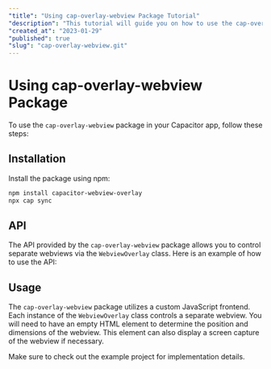 ```yaml
---
"title": "Using cap-overlay-webview Package Tutorial"
"description": "This tutorial will guide you on how to use the cap-overlay-webview package to display webviews and overlay them with app UI elements."
"created_at": "2023-01-29"
"published": true
"slug": "cap-overlay-webview.git"
---
```


# Using cap-overlay-webview Package

To use the `cap-overlay-webview` package in your Capacitor app, follow these steps:

## Installation

Install the package using npm:

```bash
npm install capacitor-webview-overlay
npx cap sync
```

## API

The API provided by the `cap-overlay-webview` package allows you to control separate webviews via the `WebviewOverlay` class. Here is an example of how to use the API:

<docgen-index></docgen-index>

<docgen-api>
<!-- run docgen to generate docs from the source -->
<!-- More info: https://github.com/ionic-team/capacitor-docgen -->
</docgen-api>

## Usage

The `cap-overlay-webview` package utilizes a custom JavaScript frontend. Each instance of the `WebviewOverlay` class controls a separate webview. You will need to have an empty HTML element to determine the position and dimensions of the webview. This element can also display a screen capture of the webview if necessary.

Make sure to check out the example project for implementation details.
```
```